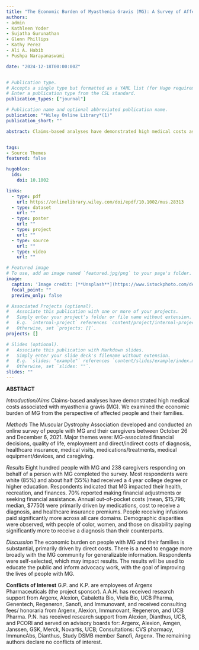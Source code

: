 ```yaml
---
title: "The Economic Burden of Myasthenia Gravis (MG): A Survey of Affected People and Their Families"
authors:
- admin
- Kathleen Yoder
- Sujatha Gurunathan
- Glenn Phillips
- Kathy Perez
- Ali A. Habib
- Pushpa Narayanaswami

date: "2024-12-18T00:00:00Z"


# Publication type.
# Accepts a single type but formatted as a YAML list (for Hugo requirements).
# Enter a publication type from the CSL standard.
publication_types: ["journal"]

# Publication name and optional abbreviated publication name.
publication: "*Wiley Online Library*(1)"
publication_short: ""

abstract: Claims-based analyses have demonstrated high medical costs associated with myasthenia gravis (MG). We examined the economic burden of MG from the perspective of affected people and their families.


tags:
- Source Themes
featured: false

hugoblox:
  ids:
    doi: 10.1002

links:
  - type: pdf
    url: https://onlinelibrary.wiley.com/doi/epdf/10.1002/mus.28313
  - type: dataset
    url: ""
  - type: poster
    url: ""
  - type: project
    url: ""
  - type: source
    url: ""
  - type: video
    url: ""

# Featured image
# To use, add an image named `featured.jpg/png` to your page's folder. 
image:
  caption: 'Image credit: [**Unsplash**](https://www.istockphoto.com/de)'
  focal_point: ""
  preview_only: false

# Associated Projects (optional).
#   Associate this publication with one or more of your projects.
#   Simply enter your project's folder or file name without extension.
#   E.g. `internal-project` references `content/project/internal-project/index.md`.
#   Otherwise, set `projects: []`.
projects: []

# Slides (optional).
#   Associate this publication with Markdown slides.
#   Simply enter your slide deck's filename without extension.
#   E.g. `slides: "example"` references `content/slides/example/index.md`.
#   Otherwise, set `slides: ""`.
slides: ""
---
```


**ABSTRACT**

*Introduction/Aims*
Claims-based analyses have demonstrated high medical costs associated with myasthenia gravis (MG). We examined the economic burden of MG from the perspective of affected people and their families.

*Methods*
The Muscular Dystrophy Association developed and conducted an online survey of people with MG and their caregivers between October 26 and December 6, 2021. Major themes were: MG-associated financial decisions, quality of life, employment and direct/indirect costs of diagnosis, healthcare insurance, medical visits, medications/treatments, medical equipment/devices, and caregiving.

*Results*
Eight hundred people with MG and 238 caregivers responding on behalf of a person with MG completed the survey. Most respondents were white (85%) and about half (55%) had received a 4 year college degree or higher education. Respondents indicated that MG impacted their health, recreation, and finances. 70% reported making financial adjustments or seeking financial assistance. Annual out-of-pocket costs (mean, $15,798; median, $7750) were primarily driven by medications, cost to receive a diagnosis, and healthcare insurance premiums. People receiving infusions paid significantly more across all care domains. Demographic disparities were observed, with people of color, women, and those on disability paying significantly more to receive a diagnosis than their counterparts.

*Discussion*
The economic burden on people with MG and their families is substantial, primarily driven by direct costs. There is a need to engage more broadly with the MG community for generalizable information. Respondents were self-selected, which may impact results. The results will be used to educate the public and inform advocacy work, with the goal of improving the lives of people with MG.

**Conflicts of Interest**
G.P. and K.P. are employees of Argenx Pharmaceuticals (the project sponsor). A.A.H. has received research support from Argenx, Alexion, Cabaletta Bio, Viela Bio, UCB Pharma, Genentech, Regeneron, Sanofi, and Immunovant, and received consulting fees/ honoraria from Argenx, Alexion, Immunovant, Regeneron, and UCB Pharma. P.N. has received research support from Alexion, Dianthus, UCB, and PCORI and served on advisory boards for: Argenx, Alexion, Amgen, Janssen, GSK, Merck, Novartis, UCB; Consultations: CVS pharmacy, ImmuneAbs, Dianthus, Study DSMB member Sanofi, Argenx. The remaining authors declare no conflicts of interest.

